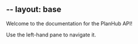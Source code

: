 --
layout: base
--
Welcome to the documentation for the PlanHub API!

Use the left-hand pane to navigate it.
